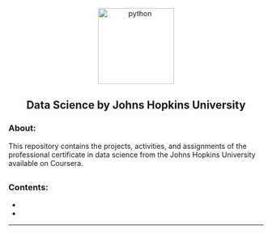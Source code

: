 <p align="center">
  <a href="https://github.com/marcoshsq/JHUDataScience">
    <img src="https://github.com/marcoshsq/JHUDataScience/blob/main/data-science-icon.png" alt="python" width="150" height="">
  </a>
</p>
  <h2 align="center">Data Science by Johns Hopkins University</h2>
</div>

<h3>About:</h3>

This repository contains the projects, activities, and assignments of the professional certificate in data science from the Johns Hopkins University available on Coursera.

##

<h3>Contents:</h3>

- []()
- []()

---
